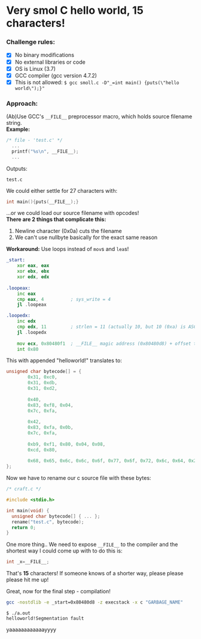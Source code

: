 # Very smol C hello world, 15 characters!

### Challenge rules:
- [x] No binary modifications  
- [x] No external libraries or code
- [x] OS is Linux (3.7)
- [x] GCC compiler (gcc version 4.7.2)
- [x] This is not allowed: `$ gcc smoll.c -D"_=int main() {puts(\"hello world\");}"`

### Approach:
(Ab)Use GCC's `__FILE__` preprocessor macro, which holds source filename string.  
**Example:**
```c
/* file - 'test.c' */
  ...
  printf("%s\n", __FILE__);
  ...
```
Outputs:
```
test.c
```
We could either settle for 27 characters with:
```c
int main(){puts(__FILE__);}
```

...or we could load our source filename with opcodes!  
**There are 2 things that complicate this:**
1. Newline character (0x0a) cuts the filename
2. We can't use nullbyte basically for the exact same reason

**Workaround:**
Use loops instead of `mov`s and `lea`s!

```asm
_start:
    xor eax, eax
    xor ebx, ebx
    xor edx, edx
    
.loopeax:
    inc eax
    cmp eax, 4          ; sys_write = 4
    jl .loopeax

.loopedx:
    inc edx
    cmp edx, 11         ; strlen = 11 (actually 10, but 10 (0xa) is ASCII newline, which we can't use
    jl .loopedx
    
    mov ecx, 0x80480f1  ; __FILE__ magic address (0x80480d8) + offset to "helloworld!"
    int 0x80
```

This with appended "helloworld!" translates to:

```c
unsigned char bytecode[] = {  
        0x31, 0xc0,
        0x31, 0xdb,
        0x31, 0xd2,
        
        0x40,
        0x83, 0xf8, 0x04,
        0x7c, 0xfa,
                              
        0x42,
        0x83, 0xfa, 0x0b,
        0x7c, 0xfa,
                              
        0xb9, 0xf1, 0x80, 0x04, 0x08,
        0xcd, 0x80,
                              
        0x68, 0x65, 0x6c, 0x6c, 0x6f, 0x77, 0x6f, 0x72, 0x6c, 0x64, 0x21
};
```

Now we have to rename our c source file with these bytes:
```c
/* craft.c */

#include <stdio.h>

int main(void) {
  unsigned char bytecode[] { ... };
  rename("test.c", bytecode);
  return 0;
}
```

One more thing..
We need to expose `__FILE__` to the compiler and the shortest way I could come up with to do this is:
```c
int _x=__FILE__;
```

That's **15** characters! If someone knows of a shorter way, please please please hit me up!

Great, now for the final step - compilation!
```sh
gcc -nostdlib -e _start=0x80480d8 -z execstack -x c "GARBAGE_NAME"
```

```
$ ./a.out
helloworld!Segmentation fault
```

yaaaaaaaaaaaayyyy
